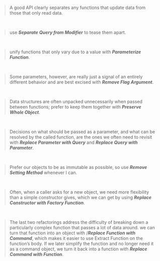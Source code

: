 
</br>

> A good API clearly separates any functions that update data from those that only read data.

</br>

> use ***Separate Query from Modifier*** to tease them apart.

</br>

> unify functions that only vary due to a value with ***Parameterize Function***.

</br>

> Some parameters, however, are really just a signal of an entirely different behavior and are best excised with ***Remove Flag Argument***.

</br>

> Data structures are often unpacked unnecessarily when passed between functions; prefer to keep them together with ***Preserve Whole Object***.

</br>

> Decisions on what should be passed as a parameter, and what can be resolved by the called function, are the ones we often need to revisit with ***Replace Parameter with Query*** and ***Replace Query with Parameter***.

</br>

> Prefer our objects to be as immutable as possible, so use ***Remove Setting Method*** whenever I can.

</br>

> Often, when a caller asks for a new object, we need more flexibility than a simple constructor gives, which we can get by using ***Replace Constructor with Factory Function***.

</br>

> The last two refactorings address the difficulty of breaking down a particularly complex function that passes a lot of data around. we can turn that function into an object with /***Replace Function with Command***, which makes it easier to use Extract Function on the function’s body. If we later simplify the function and no longer need it as a command object, we turn it back into a function with ***Replace Command with Function***.

</br>

